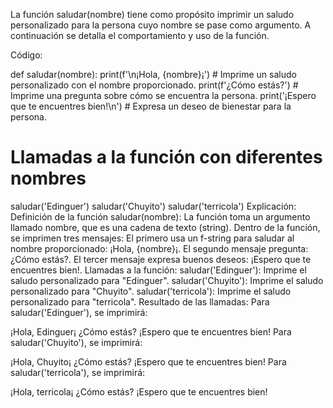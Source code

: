 La función saludar(nombre) tiene como propósito imprimir un saludo personalizado para la persona cuyo nombre se pase como argumento. A continuación se detalla el comportamiento y uso de la función.

Código:

def saludar(nombre):
    print(f'\n¡Hola, {nombre}¡')       # Imprime un saludo personalizado con el nombre proporcionado.
    print(f'¿Cómo estás?')              # Imprime una pregunta sobre cómo se encuentra la persona.
    print('¡Espero que te encuentres bien!\n')  # Expresa un deseo de bienestar para la persona.

# Llamadas a la función con diferentes nombres
saludar('Edinguer')
saludar('Chuyito')
saludar('terricola')
Explicación:
Definición de la función saludar(nombre):
La función toma un argumento llamado nombre, que es una cadena de texto (string).
Dentro de la función, se imprimen tres mensajes:
El primero usa un f-string para saludar al nombre proporcionado: ¡Hola, {nombre}¡.
El segundo mensaje pregunta: ¿Cómo estás?.
El tercer mensaje expresa buenos deseos: ¡Espero que te encuentres bien!.
Llamadas a la función:
saludar('Edinguer'): Imprime el saludo personalizado para "Edinguer".
saludar('Chuyito'): Imprime el saludo personalizado para "Chuyito".
saludar('terricola'): Imprime el saludo personalizado para "terricola".
Resultado de las llamadas:
Para saludar('Edinguer'), se imprimirá:


¡Hola, Edinguer¡
¿Cómo estás?
¡Espero que te encuentres bien!
Para saludar('Chuyito'), se imprimirá:


¡Hola, Chuyito¡
¿Cómo estás?
¡Espero que te encuentres bien!
Para saludar('terricola'), se imprimirá:


¡Hola, terricola¡
¿Cómo estás?
¡Espero que te encuentres bien!
